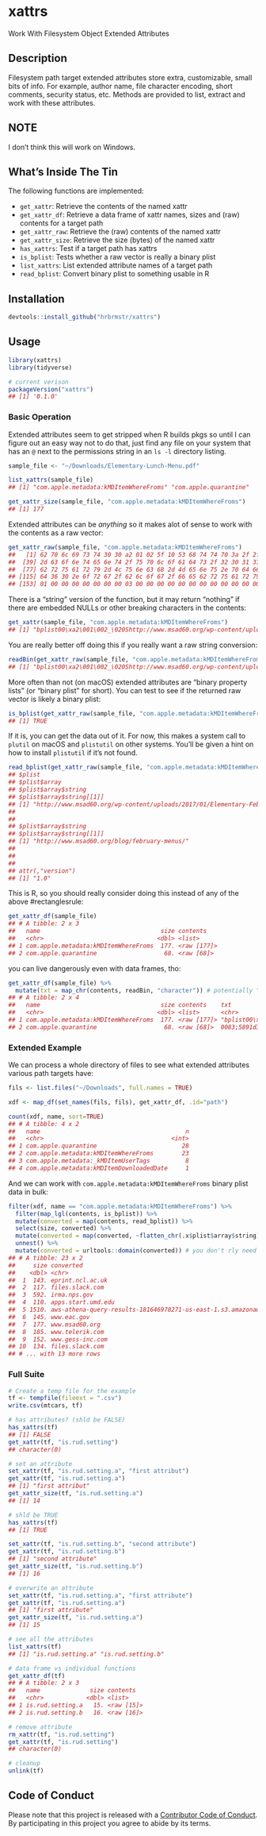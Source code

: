 
<!-- README.md is generated from README.Rmd. Please edit that file -->

# xattrs

Work With Filesystem Object Extended Attributes

## Description

Filesystem path target extended attributes store extra, customizable,
small bits of info. For example, author name, file character encoding,
short comments, security status, etc. Methods are provided to list,
extract and work with these attributes.

## NOTE

I don’t think this will work on Windows.

## What’s Inside The Tin

The following functions are implemented:

  - `get_xattr`: Retrieve the contents of the named xattr
  - `get_xattr_df`: Retrieve a data frame of xattr names, sizes and
    (raw) contents for a target path
  - `get_xattr_raw`: Retrieve the (raw) contents of the named xattr
  - `get_xattr_size`: Retrieve the size (bytes) of the named xattr
  - `has_xattrs`: Test if a target path has xattrs
  - `is_bplist`: Tests whether a raw vector is really a binary plist
  - `list_xattrs`: List extended attribute names of a target path
  - `read_bplist`: Convert binary plist to something usable in R

## Installation

``` r
devtools::install_github("hrbrmstr/xattrs")
```

## Usage

``` r
library(xattrs)
library(tidyverse)

# current verison
packageVersion("xattrs")
## [1] '0.1.0'
```

### Basic Operation

Extended attributes seem to get stripped when R builds pkgs so until I
can figure out an easy way not to do that, just find any file on your
system that has an `@` next to the permissions string in an `ls -l`
directory listing.

``` r
sample_file <- "~/Downloads/Elementary-Lunch-Menu.pdf"

list_xattrs(sample_file)
## [1] "com.apple.metadata:kMDItemWhereFroms" "com.apple.quarantine"

get_xattr_size(sample_file, "com.apple.metadata:kMDItemWhereFroms")
## [1] 177
```

Extended attributes can be *anything* so it makes alot of sense to work
with the contents as a raw vector:

``` r
get_xattr_raw(sample_file, "com.apple.metadata:kMDItemWhereFroms")
##   [1] 62 70 6c 69 73 74 30 30 a2 01 02 5f 10 53 68 74 74 70 3a 2f 2f 77 77 77 2e 6d 73 61 64 36 30 2e 6f 72 67 2f 77 70
##  [39] 2d 63 6f 6e 74 65 6e 74 2f 75 70 6c 6f 61 64 73 2f 32 30 31 37 2f 30 31 2f 45 6c 65 6d 65 6e 74 61 72 79 2d 46 65
##  [77] 62 72 75 61 72 79 2d 4c 75 6e 63 68 2d 4d 65 6e 75 2e 70 64 66 5f 10 2a 68 74 74 70 3a 2f 2f 77 77 77 2e 6d 73 61
## [115] 64 36 30 2e 6f 72 67 2f 62 6c 6f 67 2f 66 65 62 72 75 61 72 79 2d 6d 65 6e 75 73 2f 08 0b 61 00 00 00 00 00 00 01
## [153] 01 00 00 00 00 00 00 00 03 00 00 00 00 00 00 00 00 00 00 00 00 00 00 00 8e
```

There is a “string” version of the function, but it may return “nothing”
if there are embedded NULLs or other breaking characters in the
contents:

``` r
get_xattr(sample_file, "com.apple.metadata:kMDItemWhereFroms")
## [1] "bplist00\xa2\001\002_\020Shttp://www.msad60.org/wp-content/uploads/2017/01/Elementary-February-Lunch-Menu.pdf_\020*http://www.msad60.org/blog/february-menus/\b\va"
```

You are really better off doing this if you really want a raw string
conversion:

``` r
readBin(get_xattr_raw(sample_file, "com.apple.metadata:kMDItemWhereFroms"), "character")
## [1] "bplist00\xa2\001\002_\020Shttp://www.msad60.org/wp-content/uploads/2017/01/Elementary-February-Lunch-Menu.pdf_\020*http://www.msad60.org/blog/february-menus/\b\va"
```

More often than not (on macOS) extended attributes are “binary property
lists” (or “binary plist” for short). You can test to see if the
returned raw vector is likely a binary
plist:

``` r
is_bplist(get_xattr_raw(sample_file, "com.apple.metadata:kMDItemWhereFroms"))
## [1] TRUE
```

If it is, you can get the data out of it. For now, this makes a system
call to `plutil` on macOS and `plistutil` on other systems. You’ll be
given a hint on how to install `plistutil` if it’s not
found.

``` r
read_bplist(get_xattr_raw(sample_file, "com.apple.metadata:kMDItemWhereFroms"))
## $plist
## $plist$array
## $plist$array$string
## $plist$array$string[[1]]
## [1] "http://www.msad60.org/wp-content/uploads/2017/01/Elementary-February-Lunch-Menu.pdf"
## 
## 
## $plist$array$string
## $plist$array$string[[1]]
## [1] "http://www.msad60.org/blog/february-menus/"
## 
## 
## 
## attr(,"version")
## [1] "1.0"
```

This is R, so you should really consider doing this instead of any of
the above \#rectanglesrule:

``` r
get_xattr_df(sample_file)
## # A tibble: 2 x 3
##   name                                  size contents   
##   <chr>                                <dbl> <list>     
## 1 com.apple.metadata:kMDItemWhereFroms  177. <raw [177]>
## 2 com.apple.quarantine                   68. <raw [68]>
```

you can live dangerously even with data frames, tho:

``` r
get_xattr_df(sample_file) %>% 
  mutate(txt = map_chr(contents, readBin, "character")) # potentially "dangerous"
## # A tibble: 2 x 4
##   name                                  size contents    txt                                                           
##   <chr>                                <dbl> <list>      <chr>                                                         
## 1 com.apple.metadata:kMDItemWhereFroms  177. <raw [177]> "bplist00\xa2\x01\x02_\x10Shttp://www.msad60.org/wp-content/u…
## 2 com.apple.quarantine                   68. <raw [68]>  0083;5891d3e4;Google Chrome.app;FF4E968A-9E06-4C79-B4CA-C6A31…
```

### Extended Example

We can process a whole directory of files to see what extended
attributes various path targets have:

``` r
fils <- list.files("~/Downloads", full.names = TRUE) 

xdf <- map_df(set_names(fils, fils), get_xattr_df, .id="path")

count(xdf, name, sort=TRUE) 
## # A tibble: 4 x 2
##   name                                         n
##   <chr>                                    <int>
## 1 com.apple.quarantine                        28
## 2 com.apple.metadata:kMDItemWhereFroms        23
## 3 com.apple.metadata:_kMDItemUserTags          8
## 4 com.apple.metadata:kMDItemDownloadedDate     1
```

And we can work with `com.apple.metadata:kMDItemWhereFroms` binary plist
data in bulk:

``` r
filter(xdf, name == "com.apple.metadata:kMDItemWhereFroms") %>%
  filter(map_lgl(contents, is_bplist)) %>% 
  mutate(converted = map(contents, read_bplist)) %>% 
  select(size, converted) %>% 
  mutate(converted = map(converted, ~flatten_chr(.x$plist$array$string))) %>% 
  unnest() %>% 
  mutate(converted = urltools::domain(converted)) # you don't rly need to see the full URLs for this example
## # A tibble: 23 x 2
##     size converted                                                       
##    <dbl> <chr>                                                           
##  1  143. eprint.ncl.ac.uk                                                
##  2  117. files.slack.com                                                 
##  3  592. irma.nps.gov                                                    
##  4  110. apps.start.umd.edu                                              
##  5 1510. aws-athena-query-results-181646978271-us-east-1.s3.amazonaws.com
##  6  145. www.eac.gov                                                     
##  7  177. www.msad60.org                                                  
##  8  185. www.telerik.com                                                 
##  9  152. www.gess-inc.com                                                
## 10  134. files.slack.com                                                 
## # ... with 13 more rows
```

### Full Suite

``` r
# Create a temp file for the example
tf <- tempfile(fileext = ".csv")
write.csv(mtcars, tf)

# has attributes? (shld be FALSE)
has_xattrs(tf)
## [1] FALSE
get_xattr(tf, "is.rud.setting")
## character(0)

# set an attribute
set_xattr(tf, "is.rud.setting.a", "first attribut")
get_xattr(tf, "is.rud.setting.a")
## [1] "first attribut"
get_xattr_size(tf, "is.rud.setting.a")
## [1] 14

# shld be TRUE
has_xattrs(tf)
## [1] TRUE

set_xattr(tf, "is.rud.setting.b", "second attribute")
get_xattr(tf, "is.rud.setting.b")
## [1] "second attribute"
get_xattr_size(tf, "is.rud.setting.b")
## [1] 16

# overwrite an attribute
set_xattr(tf, "is.rud.setting.a", "first attribute")
get_xattr(tf, "is.rud.setting.a")
## [1] "first attribute"
get_xattr_size(tf, "is.rud.setting.a")
## [1] 15

# see all the attributes
list_xattrs(tf)
## [1] "is.rud.setting.a" "is.rud.setting.b"

# data frame vs individual functions
get_xattr_df(tf)
## # A tibble: 2 x 3
##   name              size contents  
##   <chr>            <dbl> <list>    
## 1 is.rud.setting.a   15. <raw [15]>
## 2 is.rud.setting.b   16. <raw [16]>

# remove attribute
rm_xattr(tf, "is.rud.setting")
get_xattr(tf, "is.rud.setting")
## character(0)

# cleanup
unlink(tf)
```

## Code of Conduct

Please note that this project is released with a [Contributor Code of
Conduct](CONDUCT.md). By participating in this project you agree to
abide by its terms.
